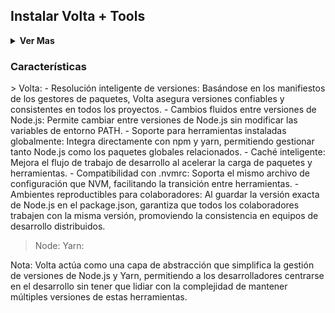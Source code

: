 <h2>Instalar Volta + Tools</h2>


<details closed>
    <summary><b>Ver Mas</b></summary>
    
<details closed>
    <summary><b>Volta</b></summary>
    <h3>Descripción</h3>
    <p>
    Volta es una herramienta de administración de versiones de Node.js diseñada para simplificar el proceso de manejo de múltiples versiones de Node.js y paquetes globales en entornos de desarrollo. Con Volta, puedes seleccionar una versión de Node.js y dejar de preocuparte por cambiarla manualmente entre proyectos. Permite instalar binarios de paquetes npm en tu cadena de herramientas sin tener que reinstalarlos periódicamente o averiguar por qué han dejado de funcionar.
    </p>
</details>

<details closed>
    <summary><b>Node</b></summary>
    <h3>Descripción</h3>
    <p>
    Es un entorno de ejecución de JavaScript de alto rendimiento y de código abierto. Se utiliza para ejecutar código JavaScript fuera de un navegador web, permitiendo el desarrollo de aplicaciones de servidor, scripts y herramientas de línea de comandos. Volta permite a los desarrolladores elegir y utilizar versiones específicas de Node.js para sus proyectos, asegurando la compatibilidad y el rendimiento esperados.
    </p>
</details>

<details closed>
    <summary><b>Yarn</b></summary>
    <h3>Descripción</h3>
    <p>
    Es un administrador de paquetes de JavaScript alternativo a npm. Ofrece mejoras en términos de velocidad, seguridad y simplicidad en comparación con npm. Al igual que Node.js, Volta facilita la gestión de versiones de Yarn, permitiendo a los equipos de desarrollo especificar y mantener versiones coherentes de Yarn en sus proyectos. Esto ayuda a evitar problemas de compatibilidad y asegura que todas las herramientas utilizadas en un proyecto sean compatibles entre sí.
    </p>
</details>

</details>





<h3>Características</h3>
> Volta:
- Resolución inteligente de versiones: Basándose en los manifiestos de los gestores de paquetes, Volta asegura versiones confiables y consistentes en todos los proyectos.
- Cambios fluidos entre versiones de Node.js: Permite cambiar entre versiones de Node.js sin modificar las variables de entorno PATH.
- Soporte para herramientas instaladas globalmente: Integra directamente con npm y yarn, permitiendo gestionar tanto Node.js como los paquetes globales relacionados.
- Caché inteligente: Mejora el flujo de trabajo de desarrollo al acelerar la carga de paquetes y herramientas.
- Compatibilidad con .nvmrc: Soporta el mismo archivo de configuración que NVM, facilitando la transición entre herramientas.
- Ambientes reproductibles para colaboradores: Al guardar la versión exacta de Node.js en el package.json, garantiza que todos los colaboradores trabajen con la misma versión, promoviendo la consistencia en equipos de desarrollo distribuidos.

> Node:
> Yarn:

Nota: Volta actúa como una capa de abstracción que simplifica la gestión de versiones de Node.js y Yarn, permitiendo a los desarrolladores centrarse en el desarrollo sin tener que lidiar con la complejidad de mantener múltiples versiones de estas herramientas.

<!--
Agregar alias en la terminal para ajusta la imagen a la caja del neofetch

alias neofetch="neofetch --size none"
--!>

